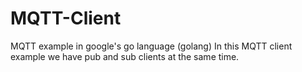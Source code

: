# MQTT-Client
MQTT example in google's go language (golang)
In this MQTT client example we have pub and sub clients at the same time.

